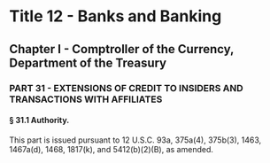 
# Title 12 - Banks and Banking
## Chapter I - Comptroller of the Currency, Department of the Treasury
### PART 31 - EXTENSIONS OF CREDIT TO INSIDERS AND TRANSACTIONS WITH AFFILIATES
#### § 31.1 Authority.

This part is issued pursuant to 12 U.S.C. 93a, 375a(4), 375b(3), 1463, 1467a(d), 1468, 1817(k), and 5412(b)(2)(B), as amended.
